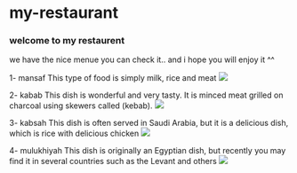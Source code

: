 # my-restaurant

### welcome to my restaurent 

we have the nice menue you can check it.. and i hope you will enjoy it ^^

1- mansaf 
 This type of food is simply milk, rice and meat
 ![](https://www.google.com/url?sa=i&url=https%3A%2F%2Faau.ac.ae%2Far%2Fblog%2Framadan-dishes-jordanian-mansaf&psig=AOvVaw2VSNYLw1vH2BCi86FimSRB&ust=1683377186388000&source=images&cd=vfe&ved=0CBEQjRxqFwoTCPCVj-ua3v4CFQAAAAAdAAAAABAE)

 2- kabab 
  This dish is wonderful and very tasty. It is minced meat grilled on charcoal using skewers called (kebab).
  ![](https://www.google.com/url?sa=i&url=https%3A%2F%2Fkitchen.sayidaty.net%2Fnode%2F9539%2F%25D9%2583%25D8%25A8%25D8%25A7%25D8%25A8-%25D8%25B9%25D8%25B1%25D8%25A7%25D9%2582%25D9%258A%2F%25D8%25A3%25D9%2583%25D9%2584%25D8%25A7%25D8%25AA-%25D8%25A7%25D9%2584%25D9%2584%25D8%25AD%25D9%2588%25D9%2585&psig=AOvVaw32Y4uDBaVaqyZTXxxKu_Pj&ust=1683377304888000&source=images&cd=vfe&ved=0CBEQjRxqFwoTCNiv26Ob3v4CFQAAAAAdAAAAABAE)

  3- kabsah 
  This dish is often served in Saudi Arabia, but it is a delicious dish, which is rice with delicious chicken
  ![](https://www.google.com/url?sa=i&url=https%3A%2F%2Fwww.sba7almatbakh.com%2F2022%2F08%2F16%2F%25D8%25B7%25D8%25B1%25D9%258A%25D9%2582%25D8%25A9-%25D8%25B9%25D9%2585%25D9%2584-%25D9%2583%25D8%25A8%25D8%25B3%25D8%25A9-%25D8%25AF%25D8%25AC%25D8%25A7%25D8%25AC-%25D8%25B1%25D9%2587%25D9%258A%25D8%25A8%25D9%2587%2F&psig=AOvVaw3q9tb00dtfp7vNn824s3UW&ust=1683377394833000&source=images&cd=vfe&ved=0CBEQjRxqFwoTCKCh1M6b3v4CFQAAAAAdAAAAABAE)

4- mulukhiyah
This dish is originally an Egyptian dish, but recently you may find it in several countries such as the Levant and others
![](https://www.google.com/url?sa=i&url=https%3A%2F%2Fwww.webteb.com%2Fdiet%2Frecipes%2F%25D8%25A7%25D9%2584%25D9%2585%25D9%2584%25D9%2588%25D8%25AE%25D9%258A%25D8%25A9_5&psig=AOvVaw0dcrAhmrcVHauq7Cx8oU9o&ust=1683377497889000&source=images&cd=vfe&ved=0CBEQjRxqFwoTCPiM1_-b3v4CFQAAAAAdAAAAABAE)


